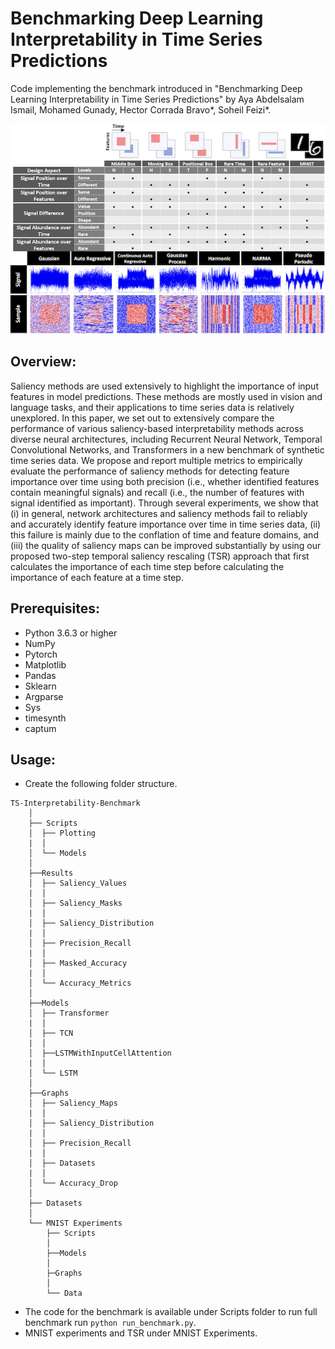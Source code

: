 # Benchmarking Deep Learning Interpretability in Time Series Predictions

Code implementing the benchmark introduced in "Benchmarking Deep Learning Interpretability in Time Series Predictions" by
Aya Abdelsalam Ismail, Mohamed Gunady, Hector Corrada Bravo*, Soheil Feizi*.

![alt text](summary.png)
## Overview:
Saliency methods are used extensively to highlight the importance of input features in model predictions. These methods are mostly used in vision and language tasks, and their applications to time series data is relatively unexplored. In this paper, we set out to extensively compare the performance of various saliency-based interpretability methods across diverse neural architectures, including Recurrent Neural Network, Temporal Convolutional Networks, and Transformers in a new benchmark of synthetic time series data. We propose and report multiple metrics to empirically evaluate the performance of saliency methods for detecting feature importance over time using both precision (i.e., whether identified features contain meaningful signals) and recall (i.e., the number of features with signal identified as important). Through several experiments, we show that (i) in general, network architectures and saliency methods fail to reliably and accurately identify feature importance over time in time series data, (ii) this failure is mainly due to the conflation of time and feature domains, and (iii) the quality of saliency maps can be improved substantially by using our proposed two-step temporal saliency rescaling (TSR) approach that first calculates the importance of each time step before calculating the importance of each feature at a time step.

## Prerequisites:
* Python 3.6.3 or higher
* NumPy
* Pytorch
* Matplotlib
* Pandas
* Sklearn
* Argparse
* Sys
* timesynth
* captum


## Usage:
- Create the following folder structure.
```
TS-Interpretability-Benchmark
    │
    ├── Scripts
    │  ├── Plotting
    |  │
    │  └── Models
    │ 
    ├──Results
    │  ├── Saliency_Values
    |  │
    │  ├── Saliency_Masks
    |  │
    │  ├── Saliency_Distribution
    |  │
    │  ├── Precision_Recall
    |  │
    │  ├── Masked_Accuracy
    |  │
    │  └── Accuracy_Metrics
    │ 
    ├──Models
    │  ├── Transformer
    |  │
    │  ├── TCN
    |  │
    │  ├──LSTMWithInputCellAttention
    |  │
    │  └── LSTM
    │ 
    ├──Graphs
    │  ├── Saliency_Maps
    |  │
    │  ├── Saliency_Distribution
    |  │
    │  ├── Precision_Recall
    |  │
    │  ├── Datasets
    |  │
    │  └── Accuracy_Drop
    │
    ├── Datasets
    │
    └── MNIST Experiments
        ├── Scripts
        │
        ├──Models
        │
        ├─Graphs
        │
        └── Data

```
- The code for the benchmark is available under Scripts folder to run full benchmark run ```python run_benchmark.py```.
- MNIST experiments and TSR under MNIST Experiments.
